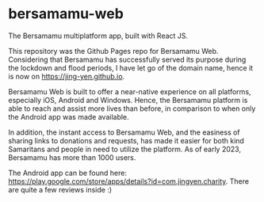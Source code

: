 # bersamamu-web
The Bersamamu multiplatform app, built with React JS.

This repository was the Github Pages repo for Bersamamu Web. Considering that Bersamamu has successfully served its purpose during the lockdown and flood periods, I have let go of the domain name, hence it is now on https://jing-yen.github.io. 

Bersamamu Web is built to offer a near-native experience on all platforms, especially iOS, Android and Windows. Hence, the Bersamamu platform is able to reach and assist more lives than before, in comparison to when only the Android app was made available.

In addition, the instant access to Bersamamu Web, and the easiness of sharing links to donations and requests, has made it easier for both kind Samaritans and people in need to utilize the platform. As of early 2023, Bersamamu has more than 1000 users.

The Android app can be found here: https://play.google.com/store/apps/details?id=com.jingyen.charity. There are quite a few reviews inside :)

